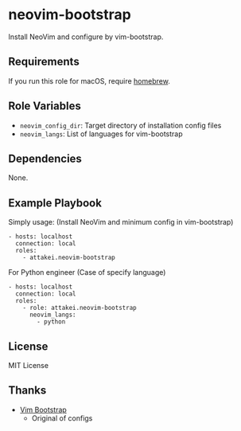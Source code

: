 neovim-bootstrap
================

Install NeoVim and configure by vim-bootstrap.

Requirements
------------

If you run this role for macOS, require [homebrew](https://brew.sh/).


Role Variables
--------------

* `neovim_config_dir`: Target directory of installation config files
* `neovim_langs`: List of languages for vim-bootstrap

Dependencies
------------

None.


Example Playbook
----------------

Simply usage: (Install NeoVim and minimum config in vim-bootstrap)

```
- hosts: localhost
  connection: local
  roles:
    - attakei.neovim-bootstrap
```

For Python engineer (Case of specify language)

```
- hosts: localhost
  connection: local
  roles:
    - role: attakei.neovim-bootstrap
      neovim_langs:
        - python
```


License
-------

MIT License


Thanks
------

* [Vim Bootstrap](https://vim-bootstrap.com/)
  * Original of configs
